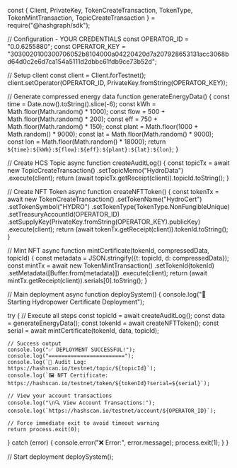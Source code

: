 const { Client, PrivateKey, TokenCreateTransaction, TokenType, 
        TokenMintTransaction, TopicCreateTransaction } = require("@hashgraph/sdk");

// Configuration - YOUR CREDENTIALS
const OPERATOR_ID = "0.0.6255880";
const OPERATOR_KEY = "3030020100300706052b8104000a04220420d7a207928653131acc3068bd64d0c2e6d7ca154a5111d2dbbc61fdb9ce73b52d";

// Setup client
const client = Client.forTestnet();
client.setOperator(OPERATOR_ID, PrivateKey.fromString(OPERATOR_KEY));

// Generate compressed energy data
function generateEnergyData() {
  const time = Date.now().toString().slice(-6);
  const kWh = Math.floor(Math.random() * 1000);
  const flow = 500 + Math.floor(Math.random() * 200);
  const eff = 750 + Math.floor(Math.random() * 150);
  const plant = Math.floor(1000 + Math.random() * 9000);
  const lat = Math.floor(Math.random() * 9000);
  const lon = Math.floor(Math.random() * 18000);
  return `${time}:${kWh}:${flow}:${eff}:${plant}:${lat}:${lon}`;
}

// Create HCS Topic
async function createAuditLog() {
  const topicTx = await new TopicCreateTransaction()
    .setTopicMemo("HydroData")
    .execute(client);
  return (await topicTx.getReceipt(client)).topicId.toString();
}

// Create NFT Token
async function createNFTToken() {
  const tokenTx = await new TokenCreateTransaction()
    .setTokenName("HydroCert")
    .setTokenSymbol("HYDRO")
    .setTokenType(TokenType.NonFungibleUnique)
    .setTreasuryAccountId(OPERATOR_ID)
    .setSupplyKey(PrivateKey.fromString(OPERATOR_KEY).publicKey)
    .execute(client);
  return (await tokenTx.getReceipt(client)).tokenId.toString();
}

// Mint NFT
async function mintCertificate(tokenId, compressedData, topicId) {
  const metadata = JSON.stringify({t: topicId, d: compressedData});
  const mintTx = await new TokenMintTransaction()
    .setTokenId(tokenId)
    .setMetadata([Buffer.from(metadata)])
    .execute(client);
  return (await mintTx.getReceipt(client)).serials[0].toString();
}

// Main deployment
async function deploySystem() {
  console.log("🚀 Starting Hydropower Certificate Deployment");
  
  try {
    // Execute all steps
    const topicId = await createAuditLog();
    const data = generateEnergyData();
    const tokenId = await createNFTToken();
    const serial = await mintCertificate(tokenId, data, topicId);
    
    // Success output
    console.log("✅ DEPLOYMENT SUCCESSFUL!");
    console.log("========================");
    console.log(`📖 Audit Log: https://hashscan.io/testnet/topic/${topicId}`);
    console.log(`🖼️ NFT Certificate: https://hashscan.io/testnet/token/${tokenId}?serial=${serial}`);
    
    // View your account transactions
    console.log("\n🔍 View Account Transactions:");
    console.log(`https://hashscan.io/testnet/account/${OPERATOR_ID}`);
    
    // Force immediate exit to avoid timeout warning
    return process.exit(0);
    
  } catch (error) {
    console.error("❌ Error:", error.message);
    process.exit(1);
  }
}

// Start deployment
deploySystem();
